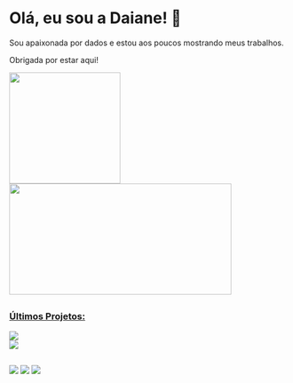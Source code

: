 <h1>Olá, eu sou a Daiane! 👋</h1> 

<p>Sou apaixonada por dados e estou aos poucos mostrando meus trabalhos.</p>
<p>Obrigada por estar aqui!</P>

<div>
  <a href="https://github.com/Daiane2001">
  <img height="200em" src="https://github-readme-stats.vercel.app/api?username=Daiane2001&show_icons=true&theme=dracula&include_all_commits=true&count_private=true"/>
  <img height="200em" width="400" src="https://github-readme-stats.vercel.app/api/top-langs/?username=Daiane2001&layout=compact&langs_count=16&theme=dracula"/>
</div>

  
  ##

<h3>Últimos Projetos: </h3>

<a href="https://github.com/Daiane2001/Automatizando-Tarefas">
  <img align="center" src="https://github-readme-stats.vercel.app/api/pin/?username=Daiane2001&repo=Automatizando-Tarefas" />
</a>
</Br>
<a href="https://github.com/Daiane2001/Be-The-Hero">
  <img align="center" src="https://github-readme-stats.vercel.app/api/pin/?username=Daiane2001&repo=Be-The-Hero" />
</a>

##
 
<div> 
  <a href="https://instagram.com/daianeoliveiras3" target="_blank"><img src="https://img.shields.io/badge/-Instagram-%23E4405F?style=for-the-badge&logo=instagram&logoColor=white" target="_blank"></a> 
  <a href="oliveira.daiane.2001@gmail.com"><img src="https://img.shields.io/badge/-Gmail-%23333?style=for-the-badge&logo=gmail&logoColor=white" target="_blank"></a>
  <a href="https://www.linkedin.com/in/daiane-oliveira-599574291" target="_blank"><img src="https://img.shields.io/badge/-LinkedIn-%230077B5?style=for-the-badge&logo=linkedin&logoColor=white" target="_blank"></a> 
</div>




<!--
**Daiane2001/Daiane2001** is a ✨ _special_ ✨ repository because its `README.md` (this file) appears on your GitHub profile.

Here are some ideas to get you started:

- 🔭 I’m currently working on ...
- 🌱 I’m currently learning ...
- 👯 I’m looking to collaborate on ...
- 🤔 I’m looking for help with ...
- 💬 Ask me about ...
- 📫 How to reach me: ...
- 😄 Pronouns: ...
- ⚡ Fun fact: ...
-->
